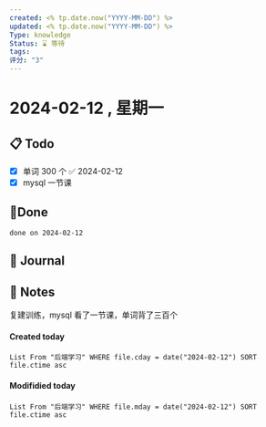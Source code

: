 ```yaml
---
created: <% tp.date.now("YYYY-MM-DD") %>
updated: <% tp.date.now("YYYY-MM-DD") %>
Type: knowledge
Status: ⌛️ 等待
tags: 
评分: "3"
---
```

# 2024-02-12 , 星期一

## 📋 Todo
- [x] 单词 300 个 ✅ 2024-02-12
- [x] mysql 一节课

## 🍰Done
```tasks
done on 2024-02-12
```

## 📆 Journal


## 📑 Notes
复建训练，mysql 看了一节课，单词背了三百个

#### Created today

```dataview
List From "后端学习" WHERE file.cday = date("2024-02-12") SORT file.ctime asc
```


#### Modifidied today

```dataview
List From "后端学习" WHERE file.mday = date("2024-02-12") SORT file.ctime asc
```